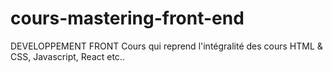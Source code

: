 # cours-mastering-front-end

DEVELOPPEMENT FRONT
Cours qui reprend l'intégralité des cours HTML &amp; CSS, Javascript, React etc..
